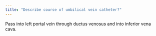 ```yaml
---
title: "Describe course of umbilical vein catheter?"
---
```

Pass into left portal vein through ductus venosus and into inferior vena cava.

